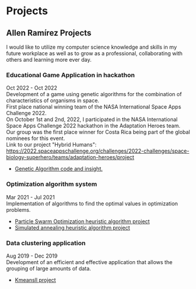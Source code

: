# Projects
## Allen Ramírez Projects
I would like to utilize my computer science knowledge and skills in my future workplace as well as to grow as a professional, collaborating with others and learning more ever day.  
  
### Educational Game Application in hackathon
Oct 2022 - Oct 2022  
Development of a game using genetic algorithms for the combination of characteristics of organisms in space.  
First place national winning team of the NASA International Space Apps Challenge 2022.  
On October 1st and 2nd, 2022, I participated in the NASA International Space Apps Challenge 2022 hackathon in the Adaptation Heroes team.  
Our group was the first place winner for Costa Rica being part of the global nominees for this event.  
Link to our project "Hybrid Humans": https://2022.spaceappschallenge.org/challenges/2022-challenges/space-biology-superhero/teams/adaptation-heroes/project
- [Genetic Algorithm code and insight.](https://github.com/Allen-RR/Projects/tree/main/Genetic%20Algorithm)  
  
### Optimization algorithm system
Mar 2021 - Jul 2021  
Implementation of algorithms to find the optimal values in optimization problems.  
- [Particle Swarm Optimization heuristic algorithm project](https://github.com/Allen-RR/Projects/tree/main/Particle%20Swarm%20Optimization)  
- [Simulated annealing heuristic algorithm project](https://github.com/Allen-RR/Projects/tree/main/Simulated%20annealing)  
  
### Data clustering application
Aug 2019 - Dec 2019  
Development of an efficient and effective application that allows the grouping of large amounts of data.  
- [Kmeansll project](https://github.com/Allen-RR/Projects/tree/main/Kmeansll)  
